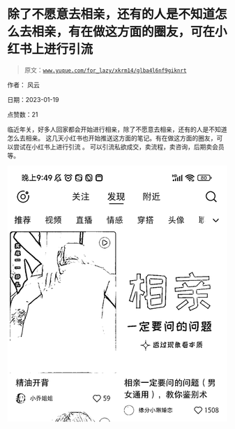 # 除了不愿意去相亲，还有的人是不知道怎么去相亲，有在做这方面的圈友，可在小红书上进行引流

> 原文：[`www.yuque.com/for_lazy/xkrm14/glba4l6nf9giknrt`](https://www.yuque.com/for_lazy/xkrm14/glba4l6nf9giknrt)

作者： 风云 

日期：2023-01-19 

点赞数：21 

临近年关，好多人回家都会开始进行相亲，除了不愿意去相亲，还有的人是不知道怎么去相亲。 这几天小红书也开始推送这方面的笔记。有在做这方面的圈友，可以尝试在小红书上进行引流 。 可以引流私欲成交，卖流程，卖咨询，后期卖会员等。 

![](img/5c371b0ee2e4453293c698d86440e309.png) 

